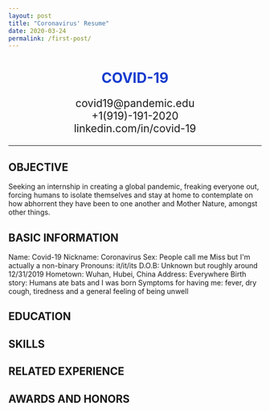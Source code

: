 ```yaml
---
layout: post
title: "Coronavirus' Resume"
date: 2020-03-24
permalink: /first-post/
---
```


<h1 style="text-align: center; color: 173CCE">COVID-19</h1>
<p style="font-size: 150%; text-align: center">covid19@pandemic.edu
<br>+1(919)-191-2020
<br>linkedin.com/in/covid-19</p>
<hr>

<h2>OBJECTIVE</h2>
<p>
	Seeking an internship in creating a global pandemic, freaking everyone out, forcing humans to isolate themselves and stay at home to contemplate on how abhorrent they have been to one another and Mother Nature, amongst other things.
</p>

<h2>BASIC INFORMATION</h2>
<p>
	Name: Covid-19   
	Nickname: Coronavirus
	Sex: People call me Miss but I'm actually a non-binary
	Pronouns: it/it/its
	D.O.B: Unknown but roughly around 12/31/2019
	Hometown: Wuhan, Hubei, China
	Address: Everywhere
	Birth story: Humans ate bats and I was born
	Symptoms for having me: fever, dry cough, tiredness and a general feeling of being unwell
</p>

<h2>EDUCATION</h2>

<h2>SKILLS</h2>

<h2>RELATED EXPERIENCE</h2>

<h2>AWARDS AND HONORS</h2>



